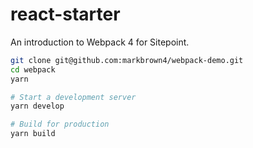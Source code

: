 # react-starter

An introduction to Webpack 4 for Sitepoint.

```bash
git clone git@github.com:markbrown4/webpack-demo.git
cd webpack
yarn

# Start a development server
yarn develop

# Build for production
yarn build
```

